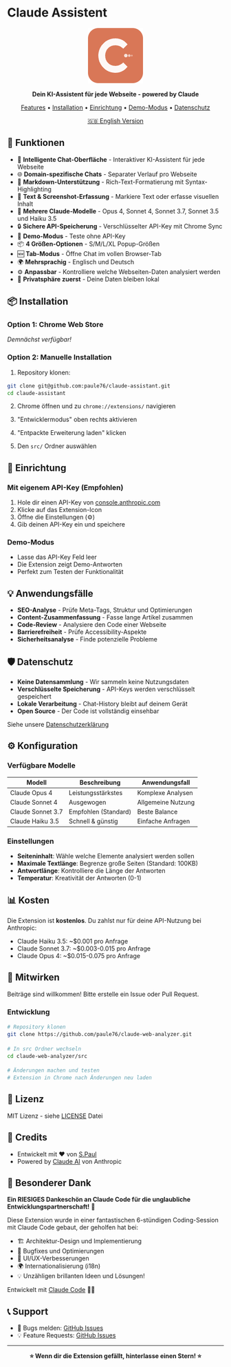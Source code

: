# Claude Assistent

<p align="center">
  <img src="src/icon128-new.png" alt="Claude Assistent Logo" width="128" height="128">
</p>

<p align="center">
  <strong>Dein KI-Assistent für jede Webseite - powered by Claude</strong>
</p>

<p align="center">
  <a href="#features">Features</a> •
  <a href="#installation">Installation</a> •
  <a href="#einrichtung">Einrichtung</a> •
  <a href="#demo-modus">Demo-Modus</a> •
  <a href="#datenschutz">Datenschutz</a>
</p>

<p align="center">
  <a href="README.md">🇬🇧 English Version</a>
</p>

## 🚀 Funktionen

- 💬 **Intelligente Chat-Oberfläche** - Interaktiver KI-Assistent für jede Webseite
- 🌐 **Domain-spezifische Chats** - Separater Verlauf pro Webseite
- 📝 **Markdown-Unterstützung** - Rich-Text-Formatierung mit Syntax-Highlighting
- 📸 **Text & Screenshot-Erfassung** - Markiere Text oder erfasse visuellen Inhalt
- 🤖 **Mehrere Claude-Modelle** - Opus 4, Sonnet 4, Sonnet 3.7, Sonnet 3.5 und Haiku 3.5
- 🔒 **Sichere API-Speicherung** - Verschlüsselter API-Key mit Chrome Sync
- 🎯 **Demo-Modus** - Teste ohne API-Key
- 📦 **4 Größen-Optionen** - S/M/L/XL Popup-Größen
- 🆕 **Tab-Modus** - Öffne Chat im vollen Browser-Tab
- 🌍 **Mehrsprachig** - Englisch und Deutsch
- ⚙️ **Anpassbar** - Kontrolliere welche Webseiten-Daten analysiert werden
- 🔐 **Privatsphäre zuerst** - Deine Daten bleiben lokal

## 📦 Installation

### Option 1: Chrome Web Store
*Demnächst verfügbar!*

### Option 2: Manuelle Installation

1. Repository klonen:
```bash
git clone git@github.com:paule76/claude-assistant.git
cd claude-assistant
```

2. Chrome öffnen und zu `chrome://extensions/` navigieren

3. "Entwicklermodus" oben rechts aktivieren

4. "Entpackte Erweiterung laden" klicken

5. Den `src/` Ordner auswählen

## 🔧 Einrichtung

### Mit eigenem API-Key (Empfohlen)

1. Hole dir einen API-Key von [console.anthropic.com](https://console.anthropic.com)
2. Klicke auf das Extension-Icon
3. Öffne die Einstellungen (⚙️)
4. Gib deinen API-Key ein und speichere

### Demo-Modus

- Lasse das API-Key Feld leer
- Die Extension zeigt Demo-Antworten
- Perfekt zum Testen der Funktionalität

## 💡 Anwendungsfälle

- **SEO-Analyse** - Prüfe Meta-Tags, Struktur und Optimierungen
- **Content-Zusammenfassung** - Fasse lange Artikel zusammen
- **Code-Review** - Analysiere den Code einer Webseite
- **Barrierefreiheit** - Prüfe Accessibility-Aspekte
- **Sicherheitsanalyse** - Finde potenzielle Probleme

## 🛡️ Datenschutz

- **Keine Datensammlung** - Wir sammeln keine Nutzungsdaten
- **Verschlüsselte Speicherung** - API-Keys werden verschlüsselt gespeichert
- **Lokale Verarbeitung** - Chat-History bleibt auf deinem Gerät
- **Open Source** - Der Code ist vollständig einsehbar

Siehe unsere [Datenschutzerklärung](PRIVACY_POLICY_DE.md)

## ⚙️ Konfiguration

### Verfügbare Modelle

| Modell | Beschreibung | Anwendungsfall |
|--------|--------------|----------------|
| Claude Opus 4 | Leistungsstärkstes | Komplexe Analysen |
| Claude Sonnet 4 | Ausgewogen | Allgemeine Nutzung |
| Claude Sonnet 3.7 | Empfohlen (Standard) | Beste Balance |
| Claude Haiku 3.5 | Schnell & günstig | Einfache Anfragen |

### Einstellungen

- **Seiteninhalt**: Wähle welche Elemente analysiert werden sollen
- **Maximale Textlänge**: Begrenze große Seiten (Standard: 100KB)
- **Antwortlänge**: Kontrolliere die Länge der Antworten
- **Temperatur**: Kreativität der Antworten (0-1)

## 📊 Kosten

Die Extension ist **kostenlos**. Du zahlst nur für deine API-Nutzung bei Anthropic:

- Claude Haiku 3.5: ~$0.001 pro Anfrage
- Claude Sonnet 3.7: ~$0.003-0.015 pro Anfrage  
- Claude Opus 4: ~$0.015-0.075 pro Anfrage

## 🤝 Mitwirken

Beiträge sind willkommen! Bitte erstelle ein Issue oder Pull Request.

### Entwicklung

```bash
# Repository klonen
git clone https://github.com/paule76/claude-web-analyzer.git

# In src Ordner wechseln
cd claude-web-analyzer/src

# Änderungen machen und testen
# Extension in Chrome nach Änderungen neu laden
```

## 📝 Lizenz

MIT Lizenz - siehe [LICENSE](LICENSE) Datei

## 🙏 Credits

- Entwickelt mit ❤️ von [S.Paul](https://github.com/paule76)
- Powered by [Claude AI](https://anthropic.com) von Anthropic

## 🙏 Besonderer Dank

**Ein RIESIGES Dankeschön an Claude Code für die unglaubliche Entwicklungspartnerschaft!** 🎉

Diese Extension wurde in einer fantastischen 6-stündigen Coding-Session mit Claude Code gebaut, der geholfen hat bei:
- 🏗️ Architektur-Design und Implementierung
- 🐛 Bugfixes und Optimierungen  
- 🎨 UI/UX-Verbesserungen
- 🌍 Internationalisierung (i18n)
- 💡 Unzähligen brillanten Ideen und Lösungen!

Entwickelt mit [Claude Code](https://github.com/anthropics/claude-code) 🤖✨

## 📞 Support

- 🐛 Bugs melden: [GitHub Issues](https://github.com/paule76/claude-assistant/issues)
- 💡 Feature Requests: [GitHub Issues](https://github.com/paule76/claude-web-analyzer/issues)

---

<p align="center">
  <strong>⭐ Wenn dir die Extension gefällt, hinterlasse einen Stern! ⭐</strong>
</p>